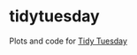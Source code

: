 # tidytuesday

Plots and code for <a href="https://github.com/rfordatascience/tidytuesday">Tidy Tuesday</a>
